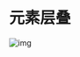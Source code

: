 # 元素层叠



![img](https://cdn.nlark.com/yuque/0/2023/webp/34220974/1683207276111-7dc16e43-a7f2-423c-9f21-ee4920268e37.webp)

